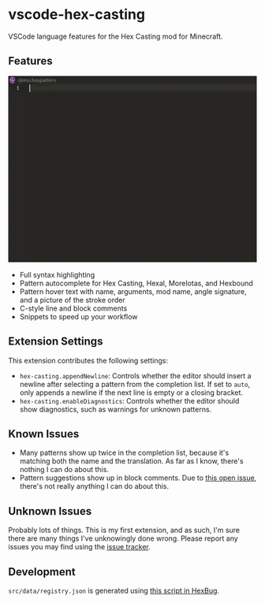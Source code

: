 # vscode-hex-casting

VSCode language features for the Hex Casting mod for Minecraft. 

## Features

![Feature demo gif](/images/demo.gif)

* Full syntax highlighting
* Pattern autocomplete for Hex Casting, Hexal, MoreIotas, and Hexbound
* Pattern hover text with name, arguments, mod name, angle signature, and a picture of the stroke order
* C-style line and block comments
* Snippets to speed up your workflow

## Extension Settings

This extension contributes the following settings:

* `hex-casting.appendNewline`: Controls whether the editor should insert a newline after selecting a pattern from the completion list. If set to `auto`, only appends a newline if the next line is empty or a closing bracket.
* `hex-casting.enableDiagnostics`: Controls whether the editor should show diagnostics, such as warnings for unknown patterns.

## Known Issues

* Many patterns show up twice in the completion list, because it's matching both the name and the translation. As far as I know, there's nothing I can do about this.
* Pattern suggestions show up in block comments. Due to [this open issue](https://github.com/microsoft/vscode/issues/580), there's not really anything I can do about this.

## Unknown Issues

Probably lots of things. This is my first extension, and as such, I'm sure there are many things I've unknowingly done wrong. Please report any issues you may find using the [issue tracker](https://github.com/object-Object/vscode-hex-casting/issues).

## Development

`src/data/registry.json` is generated using [this script in HexBug](https://github.com/object-Object/HexBug/blob/main/generate_pattern_data.py).
